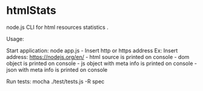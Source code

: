 # htmlStats
node.js CLI for html resources statistics .

Usage:

Start application: node app.js
	- Insert http or https address
	    Ex: Insert address: https://nodejs.org/en/
    - html source is printed on console
	- dom object is printed on console
	- js object with meta info is printed on console 
    - json with meta info is printed on console

Run tests:
	mocha ./test/tests.js -R spec
